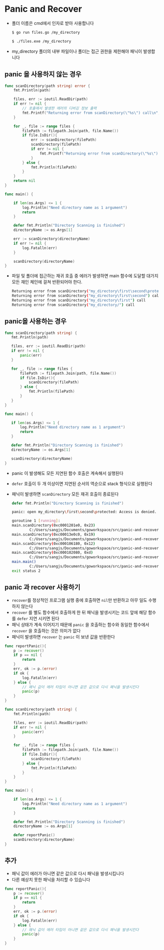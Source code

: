 # Panic and Recover

- 폴더 이름은 cmd에서 인자로 받아 사용합니다

  ```bash
  $ go run files.go /my_directory
  ```

  ```bash
  $ ./files.exe /my_directory
  ```

- my_directory 폴더의 내부 파일이나 폴더는 접근 권한을 제한해야 패닉이 발생합니다

## panic 을 사용하지 않는 경우

```go
func scanDirectory(path string) error {
	fmt.Println(path)

	files, err := ioutil.ReadDir(path)
	if err != nil {
		// 호출에서 발생한 에러의 디버깅 정보 출력
		fmt.Printf("Returning error from scanDirectory(\"%s\") call\n", path)
	}

	for _, file := range files {
		filePath := filepath.Join(path, file.Name())
		if file.IsDir(){
			err := scanDirectory(filePath)
			scanDirectory(filePath)
			if err != nil {
				fmt.Printf("Returning error from scanDirectory(\"%s\") call\n", path)
			}
		} else {
			fmt.Println(filePath)
		}
	}
	return nil
}

func main() {

	if len(os.Args) <= 1 {
		log.Println("Need directory name as 1 argument")
		return
	}

	defer fmt.Println("Directory Scanning is finished")
	directoryName := os.Args[1]

	err := scanDirectory(directoryName)
	if err != nil {
		log.Fatalln(err)
	}

	scanDirectory(directoryName)
}
```

- 파일 및 폴더에 접근하는 재귀 호출 중 에러가 발생하면 main 함수에 도달할 대가지 모든 재인 체인에 걸쳐 반환되어야 한다.

  ```bash
  Returning error from scanDirectory("my_directory\first\second\protected") call
  Returning error from scanDirectory("my_directory\first\second") call
  Returning error from scanDirectory("my_directory\first") call
  Returning error from scanDirectory("my_directory/") call
  ```

## panic을 사용하는 경우

 ```go
 func scanDirectory(path string) {
 	fmt.Println(path)
 
 	files, err := ioutil.ReadDir(path)
 	if err != nil {
 		panic(err)
 	}
 
 	for _, file := range files {
 		filePath := filepath.Join(path, file.Name())
 		if file.IsDir(){
 			scanDirectory(filePath)
 		} else {
 			fmt.Println(filePath)
 		}
 	}
 }
 
 func main() {
 
 	if len(os.Args) <= 1 {
 		log.Println("Need directory name as 1 argument")
 		return
 	}
 
 	defer fmt.Println("Directory Scanning is finished")
 	directoryName := os.Args[1]
 
 	scanDirectory(directoryName)
 }
 ```

- panic 이 발생해도 모든 지연된 함수 호출은 계속해서 실행된다

- `defer` 호출이 두 개 이상이면 지연된 순서의 역순으로 stack 형식으로 실행된다

- 패닉이 발생하면 `scanDirectory` 모든 재귀 호출이 종료된다

  ```go
  defer fmt.Println("Directory Scanning is finished")
  ```

  ```bash
  panic: open my_directory\first\second\protected: Access is denied.
  
  goroutine 1 [running]:
  main.scanDirectory(0xc0001201e0, 0x23)
          C:/Users/sangjs/Documents/goworkspace/src/panic-and-recover/files.go:49 +0x2a6
  main.scanDirectory(0xc00013e0c0, 0x19)
          C:/Users/sangjs/Documents/goworkspace/src/panic-and-recover/files.go:56 +0x1ec
  main.scanDirectory(0xc000106180, 0x12)
          C:/Users/sangjs/Documents/goworkspace/src/panic-and-recover/files.go:56 +0x1ec
  main.scanDirectory(0xc000102080, 0xd)
          C:/Users/sangjs/Documents/goworkspace/src/panic-and-recover/files.go:56 +0x1ec
  main.main()
          C:/Users/sangjs/Documents/goworkspace/src/panic-and-recover/files.go:83 +0xc5
  exit status 2
  
  ```

## panic 과 recover 사용하기

- `recover`를 정상적인 프로그램 실행 중에 호출하면 `nil`만 반환하고 아무 일도 수행하지 않는다
- `recover` 를 별도 함수에서 호출하게 한 뒤 패닉을 발생시키는 코드 앞에 해당 함수를 `defer` 지연 시키면 된다
- 패닉 상태가 계속 이어지기 때문에 `panic` 을 호출하는 함수와 동일한 함수에서 `recover` 을 호출하는 것은 의미가 없다
- 패닉이 발생하면 `recover` 는 `panic` 이 보낸 값을 반환한다

```go
func reportPanic(){
	p := recover()
	if p == nil {
		return
	}
	err, ok := p.(error)
	if ok {
		log.Fatalln(err)
	} else {
		// 패닉 값이 에러 타입이 아니면 같은 값으로 다시 패닉을 발생시킨다
		panic(p)
	}
}

func scanDirectory(path string) {
	fmt.Println(path)

	files, err := ioutil.ReadDir(path)
	if err != nil {
		panic(err)
	}

	for _, file := range files {
		filePath := filepath.Join(path, file.Name())
		if file.IsDir(){
			scanDirectory(filePath)
		} else {
			fmt.Println(filePath)
		}
	}
}

func main() {

	if len(os.Args) <= 1 {
		log.Println("Need directory name as 1 argument")
		return
	}

	defer fmt.Println("Directory Scanning is finished")
	directoryName := os.Args[1]

	defer reportPanic()
	scanDirectory(directoryName)
}
```

## 추가

- 패닉 값이 에러가 아니면 같은 값으로 다시 패닉을 발생시킵니다
- 다른 예상치 못한 패닉을 처리할 수 있습니다

```go
func reportPanic(){
	p := recover()
	if p == nil {
		return
	}
	err, ok := p.(error)
	if ok {
		log.Fatalln(err)
	} else {
		// 패닉 값이 에러 타입이 아니면 같은 값으로 다시 패닉을 발생시킨다
		panic(p)
	}
}
```

